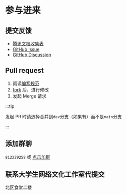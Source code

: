 # 参与进来

## 提交反馈

- [腾讯文档收集表](https://docs.qq.com/form/page/DTmd5anpGbmJHUGd6)
- [GitHub Issue](https://github.com/Survive-HFUT/survive-hfut.github.io/issues/new)
- [GitHub Discussion](https://github.com/orgs/Survive-HFUT/discussions/new?category=%E5%8F%8D%E9%A6%88)

## Pull request

1. 阅读[编写规范](rules)
2. [fork](https://github.com/Survive-HFUT/survive-hfut.github.io/fork) 后，进行修改
3. 发起 Merge 请求

:::tip

发起 PR 时请选择合并到`dev`分支（如果有）而不是`main`分支

:::

## 添加群聊

`812229258` 或 [点击加群](https://qm.qq.com/cgi-bin/qm/qr?_wv=1027&k=hnhYa-TdwN9v_2f4wXmayC1V0vcdNUEx&authKey=pZs4xDQrK0eFcl2oKMtHB2E9O%2FqXX8SA%2FNNELsIR9t6kgC0YKqxVTrdl9t%2FpI6nO&noverify=0&group_code=812229258)

## 联系大学生网络文化工作室代提交

北区食堂二楼
